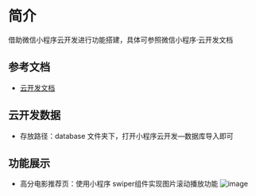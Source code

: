 # 简介

借助微信小程序云开发进行功能搭建，具体可参照微信小程序·云开发文档

## 参考文档

- [云开发文档](https://developers.weixin.qq.com/miniprogram/dev/wxcloud/basis/getting-started.html)

## 云开发数据

- 存放路径：database 文件夹下，打开小程序云开发—数据库导入即可

## 功能展示
- 高分电影推荐页：使用小程序 swiper组件实现图片滚动播放功能
![image](https://github.com/taffy99/KKMovie/blob/master/miniprogram/images/gfmovie.gif)
